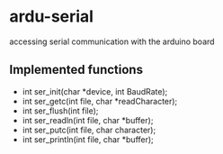 ardu-serial
===========

accessing serial communication with the arduino board


Implemented functions
---------------------

* int ser_init(char *device, int BaudRate);
* int ser_getc(int file, char *readCharacter);
* int ser_flush(int file);
* int ser_readln(int file, char *buffer);
* int ser_putc(int file, char character);
* int ser_println(int file, char *buffer);
